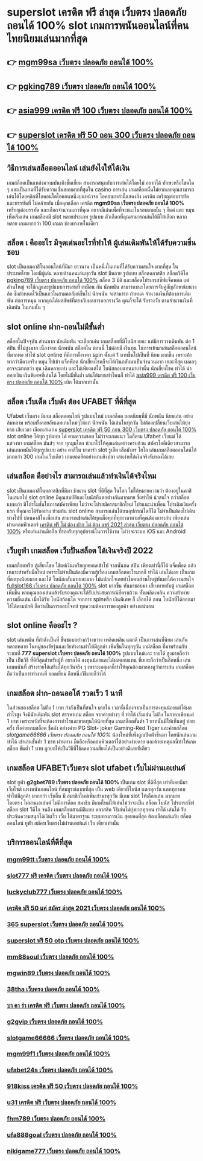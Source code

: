 # superslot เครดิต ฟรี ล่าสุด เว็บตรง ปลอดภัย ถอนได้ 100%  slot  เกมการพนันออนไลน์ที่คนไทยนิยมเล่นมากที่สุด

## 👉 [mgm99sa เว็บตรง ปลอดภัย ถอนได้ 100%](https://ufabetcn.io1.me)
## 👉 [pgking789 เว็บตรง ปลอดภัย ถอนได้ 100%](https://ufastar356.io1.me)
## 👉 [asia999 เครดิต ฟรี 100 เว็บตรง ปลอดภัย ถอนได้ 100%](https://heylink.me/madam168)
## 👉 [superslot เครดิต ฟรี 50 ถอน 300 เว็บตรง ปลอดภัย ถอนได้ 100%](https://ufabet.io1.me)

## วิธีการเล่นสล็อตออนไลน์  เล่นยังไงให้ได้เงิน

 เกมสล็อตเป็นแหล่งความบันเทิงชั้นเยี่ยม สามารถสนุกกับการเล่นได้โดยไม่ อยากได้ ทักษะหรือโชคใด ๆ และเป็นเกมที่ได้รับความ ชื่นชอบมากที่สุดใน casino  การเล่น เกมสล็อตนั้นไม่ยากเลยคุณสามารถเล่นได้โดยคลิกที่ไอคอนใดไอคอนหนึ่งบนหน้าจอ ไอคอนเหล่านี้แสดงถึง เครดิต  เหรียญต่อบรรทัด และบรรทัดที่ ไม่คล้ายกัน เมื่อคุณเลือก เครดิต **mgm99sa เว็บตรง ปลอดภัย ถอนได้ 100%**   เหรียญต่อบรรทัด และเลือกจำนวนแถวที่คุณ อยากมีเล่นเพื่อที่จะชนะในรอบเกมนั้น ๆ ก็แค่ แตะ  หมุน  เพื่อเริ่มเล่น เกมสล็อตมี slot หลายประเภท รูปแบบ ตัวเลือกที่คุณสามารถเล่นได้มีให้เลือก หลากหลาย เกมมากกว่า 100 เกมภ ช่องทางายในเดียว


## สล็อต เ คืออะไร มีจุดเด่นอะไรที่ทำให้ ผู้เล่นเดิมพันให้ได้รับความชื่นชอบ 

 slot เป็นเกมคาสิโนออนไลน์ที่มีมา ยาวนาน เป็นหนึ่งในเกมที่ได้รับความสนใจ มากที่สุด ในประเทศไทย โดยมีผู้เล่น หลายล้านคนเล่นทุกวัน  slot มีหลาย รูปแบบ  สล็อตคลาสสิก สล็อตวิดีโอ [pgking789 เว็บตรง ปลอดภัย ถอนได้ 100%](https://heylink.me/madam168) สล็อต 3 มิติ และสล็อตโปรเกรสซีฟแจ็คพอต แต่ส่วนใหญ่ จะใช้กฎและรูปแบบการเล่นที่ เหมือน กัน  นักพนัน สามารถชนะโดยการจับคู่สัญลักษณ์บนวงล้อ ซึ่งกำหนดไว้เป็นแถวในสามคอลัมน์ขึ้นไป นักพนัน จะสามารถ กำหนด จำนวนเงินที่ต้องการเดิมพัน ต่อการหมุน หากคุณได้ผลลัพธ์ที่ตรงกับผลการออกรางวัล คุณก็จะได้ รับรางวัล ตามจำนวนเงินที่ เดิมพัน ในเกมนั้น ๆ


##  slot online   ฝาก-ถอนไม่มีขั้นต่ำ 

 สล็อตในปัจจุบัน   ส่วนมาก นักเดิมพัน จะเลือกเล่น  เกมสล็อตที่มีโบนัส เยอะ แต่มีการวางเดิมพัน ต่อ 1  สปิน  ที่ไม่สูงมาก เนื่องจาก นักพนัน  สล็อตใน ตอนนี้  ไม่ค่อยมี เงินทุน ในการเข้ามาเล่นสล็อตออนไลน์ ที่มากพอ ทำให้ slot online ที่มีการตั้งราคา  spin ตั้งแต่ 1 บาทขึ้นไปเป็นที่ นิยม มากขึ้น เพราะถ้าหากว่ามีดวงจริง หมุน ไปเข้า แจ็คพ็อต   นักเสี่ยงโชคก็จะได้เงินกลับมาเป็นจำนวนมาก เยอะที่สุด  เผลอๆอาจจะมากกว่า ทุน เดิมหลายเท่า และไม่เพียงแต่ได้ โบนัสตอบแทนมาเท่านั้น  นักเสี่ยงโชค ทำได้  นำออกเงิน เงินพิเศษที่เล่นได้ โดยไม่มีขั้นต่ำ  เล่นได้มากเท่าไหนก็ ทำได้  [asia999 เครดิต ฟรี 100 เว็บตรง ปลอดภัย ถอนได้ 100%](https://ufabet.io1.me) เบิก ได้มากเท่านั้น


##  สล็อต  เว็บเด็ด เว็บดัง ต้อง  UFABET ที่ดีที่สุด

Ufabet เว็บตรง มีเกม สล็อตออนไลน์ รูปแบบใหม่ เกมสล็อต ยอดนิยมที่มี นักพนัน นิยมเล่น อย่างล้มหลาม พร้อมทั้งคอยอัพเดทเกมใหม่ๆให้แก่ นักพนัน ได้เล่นในทุกวัน   ไม่ต้องเปลี่ยนเว็บเล่นให้ยุ่งยาก เสียเวลา เลือกเล่นเกม [superslot เครดิต ฟรี 50 ถอน 300 เว็บตรง ปลอดภัย ถอนได้ 100%](https://ufabet-cn.77m.io) slot online ได้ทุก รูปแบบ ได้ ตามความชอบ ไม่ว่าจะเกมแนว ใดก็ตาม  Ufabet เว็บแม่ ได้ แสวงหา เกมสล็อต มันส์ๆ จาก ทุกมุมโลก  นำมาไว้ให้คุณเล่นอย่างครบถ้วน  สมัครไอดีเดียวสามารถเล่นเกมพนันได้ทุกรูปแบบ  อย่าง คาสิโน บาคาร่า  slot  รูเล็ต เสือมังกร ไฮโล เล่นเกมสล็อตออนไลน์ได้มากกว่า 300 เกมในเว็บเดียว เกมยอดฮิตอย่างเกมยิงปลา เล่นง่ายได้เงินจริงรับรองได้เลย


## เล่นสล็อต ดีอย่างไร สามารถเล่นแล้วทำเงินได้จริงไหม

 slot เป็นเกมคาสิโนคลาสสิกที่มีมา ช้านาน  slot ที่ดีที่สุด ในโลก ไม่ได้หมายความว่า ต้องอยู่ในคาสิโนเสมอไป  slot online มีคุณสมบัติและโบนัสที่แตกต่างกันมากมาย ซึ่งทำให้ น่าสนใจ กว่าสล็อตแบบเก่า  มีโปรโมชั่นในการสมัครเพียบ ไม่ว่าจะโปรสมัครสมาชิกใหม่ โปรแนะนำเพื่อน โปรเติมเงินครั้งแรก ที่คุณจะได้รับอย่าง ท่วมท้น   slot online สามารถเล่นได้บนอุปกรณ์ใดก็ได้ ไม่จำเป็นต้องไปเดินทางไปที่ บ่อนคาสิโนเพื่อเล่น สามารถเข้าเล่นได้ทุกเมื่อทุกที่ทุกเวลาตามที่คุณต้องการเล่น เพียงเล่นผ่านคอมพิวเตอร์ [เครดิต ฟรี ไม่ ต้อง ฝาก ไม่ ต้อง แชร์ 2021 ล่าสุด เว็บตรง ปลอดภัย ถอนได้ 100%](https://ufastar365.io1.me) หรือเล่นผ่านมือถือ ที่รองรับทุกอุปกรณ์ในการใช้งาน ไม่ว่าจะระบบ iOS และ Android

## เว็บยูฟ่า เกมสล็อต เว็บปั่นสล็อต ได้เงินจริงปี 2022

 เกมสล็อตหรือ ตู้เสี่ยงโชค ใช้แค่เงินเหรียญหยอดเข้าไป จากนั้นกด   สปิน  เพียงเท่านี้ก็ได้ แจ็คพ็อต แล้ว เหมาะสำหรับมือใหม่  เพราะไม่จำเป็นต้องมีความรู้เรื่อง เกมสล็อตอะไรมากก็ ทำได้ เล่นได้เลย เป็นเกมที่ลงทุนน้อยมาก และได้ โบนัสกลับมาเยอะมาก ไม่แปลกใจเลยทำไมคนส่วนใหญ่หันมาให้ความสนใจ [fullslot168 เว็บตรง ปลอดภัย ถอนได้ 100%](https://ufastar365.77m.io) slot มากขึ้น หันมาชอบมา เสี่ยงทายกับตู้  เกมสล็อตเพิ่มขึ้น หากคุณลองเล่นแล้วรับรองคุณจะได้รับประสบการณ์ที่ครบถ้วน ทั้งเพลิดเพลิน  ความท้าทาย ความตื่นเต้น เมื่อได้รับ โบนัสก้อนโต จากการ  spinหรือ เงินพิเศษ ก็ เลือกได้ ถอน  โบนัสที่ได้ออกมาใช้ได้ตามปกติ ถือว่าเป็นการตอบโจทย์ ทุกความต้องการของลูกค้า อย่างแน่นอน 


##  slot online  คืออะไร ?

 slot   เล่นพนัน ที่กำลังเป็นที่ ชื่นชอบอย่างกว้างขวาง  เพลิดเพลิน   แตกดี  เป็นการเล่นที่นิยม เล่นกัน หลากหลาย ในหมู่ของวัยรุ่นและวัยทำงานทำให้มีลูกค้า เพิ่มขึ้นในทุกๆวัน  เกม์สล็อต ที่มาพร้อมกับระบบที่ **777 superslot เว็บตรง ปลอดภัย ถอนได้ 100%** รูปแบบใหม่และ รายได้ สูงมากถือว่าเป็น เป็นวิธี ที่ดีที่สุดสำหรับผู้ที่ อยากได้ ลงทุนน้อยและได้ผลตอบแทน ที่เยอะถือว่าเป็นอีกหนึ่ง เล่นเกมพนันที่ สร้างรายได้เสริมได้ทุกวันจริง ๆ เพราะเหตุผลนี้ทำให้คุณต้องมาลองดูว่าการเล่น เกมสล็อตถือว่าเป็นการทำงานที่ ยอดเยี่ยม อีกหนึ่งวิธีเลยก็ว่าได้


##  เกมสล็อต ฝาก-ถอนออโต้ รวดเร็ว 1 นาที

ในส่วนของสล็อต  ไม่ถึง  1 บาท กำลังเป็นที่สนใจ มากใน เวลานี้เนื่องจากเป็นการลงทุนน้อยแต่ได้ผลกำไรสูง จึงมีนักเดิมพัน   slot สรรหาเกม สล็อต จากค่ายต่างๆ ที่ ทำได้  เริ่มเล่น ไม่ถึง  ในราคาเพียงแค่ 1 บาท เพราะหวังที่จะต้องการกำไรและขาดทุนให้น้อยที่สุด  เกมสล็อตขั้นต่ำ   1 บาทนั้นมีให้เห็นอยู่ บ่อยครั้ง  ทั้งค่ายเกมสล็อต ชื่อดัง อย่างค่าย PG Slot- joker Gaming-Red Tiger และค่ายสล็อต *slotgame66666 เว็บตรง ปลอดภัย ถอนได้ 100%* น้องใหม่ที่เพิ่งถูกเปิดตัวขึ้นมา โดยนักเล่นเกม   ทำได้ เข้าเล่นขั้นต่ำ  1 บาท ผ่านทาง มือถือหรือคอมพิวเตอร์ได้อย่างง่ายดาย และด้วยเหตุผลนี้ทำให้เกมสล็อต ขั้นต่ำ   1 บาท ถูกยกให้เป็นวิธีที่ใช้ลดความเสี่ยงได้เป็นอย่างดีเลยทีเดียว


##  เกมสล็อต  UFABETเว็บตรง  slot  ufabet เว็บไม่ผ่านเอเย่นต์

 slot   ยูฟ่า **g2gbet789 เว็บตรง ปลอดภัย ถอนได้ 100%** เป็นเกม slot ที่ดีที่สุด เท่าที่เคยมีมา เว็บไซต์   แทงพนันออนไลน์ ที่สมบูรณ์แบบที่สุด เป็น web เดียวที่โบนัส แตกทุกวัน แตกทุกรอบ ทำให้มีลูกค้า มากกว่า เว็บอื่น มี สมาชิกใหม่เพิ่มเข้ามาทุกวัน มีเกม slot ให้เลือกเล่น มากมาย  โดยตรง ไม่ผ่านเอเย่นต์  ไม่มีการล็อค  สมาชิก มีเกมใหม่ให้เล่นไม่ว่าจะเป็น สล็อต   โบนัส โปรเกรสซีฟสล็อต   slot วีดีโอ จนถึง เกมสล็อตสามมิติแบบ คลาสสิค วิธีเล่นไม่ยุ่งยากทุกคน ทำได้ เล่นได้ รับประกันความสนุกได้เงินเร็ว  เว็บ ได้มาตรฐาน ระบบทางการเงิน สุดยอดที่สุด ต้องเลือกเล่นกับ  สล็อตออนไลน์   ยูฟ่า  สมัครเว็บตรงไม่ผ่านเอเย่นต์    เว็บ เดียวเท่านั้น


## บริการออนไลน์ที่ดีที่สุด

### [mgm99tt เว็บตรง ปลอดภัย ถอนได้ 100%](https://atom.io/themes/เครดิต%20ฟรี%20100%20ถอน%20ได้%20300%20เว็บตรง%20ปลอดภัย%20ถอนได้%20100%)
### [slot777 ฟรี เครดิต เว็บตรง ปลอดภัย ถอนได้ 100%](https://atom.io/themes/369%20superslot%20เว็บตรง%20ปลอดภัย%20ถอนได้%20100%)
### [luckyclub777 เว็บตรง ปลอดภัย ถอนได้ 100%](https://atom.io/themes/1668sagame%20เว็บตรง%20ปลอดภัย%20ถอนได้%20100%)
### [เครดิต ฟรี 50 แค่ สมัคร ล่าสุด 2021 เว็บตรง ปลอดภัย ถอนได้ 100%](https://atom.io/themes/pgwin168%20เว็บตรง%20ปลอดภัย%20ถอนได้%20100%)
### [365 superslot เว็บตรง ปลอดภัย ถอนได้ 100%](https://atom.io/themes/เครดิต%20ฟรี%202021%20ล่าสุด%20เว็บตรง%20ปลอดภัย%20ถอนได้%20100%)
### [superslot ฟรี 50 otp เว็บตรง ปลอดภัย ถอนได้ 100%](https://atom.io/themes/lucabet369%20เว็บตรง%20ปลอดภัย%20ถอนได้%20100%)
### [mm88soul เว็บตรง ปลอดภัย ถอนได้ 100%](https://atom.io/themes/lucabet888s%20เว็บตรง%20ปลอดภัย%20ถอนได้%20100%)
### [mgwin89 เว็บตรง ปลอดภัย ถอนได้ 100%](https://atom.io/themes/superslot333%20เว็บตรง%20ปลอดภัย%20ถอนได้%20100%)
### [38tha เว็บตรง ปลอดภัย ถอนได้ 100%](https://atom.io/themes/บา%20คา%20ร่า%20เครดิต%20ฟรี%20เว็บตรง%20ปลอดภัย%20ถอนได้%20100%)
### [บา คา ร่า เครดิต ฟรี เว็บตรง ปลอดภัย ถอนได้ 100%](https://atom.io/themes/amb979%20เว็บตรง%20ปลอดภัย%20ถอนได้%20100%)
### [g2gvip เว็บตรง ปลอดภัย ถอนได้ 100%](https://atom.io/themes/mgwin89%20เว็บตรง%20ปลอดภัย%20ถอนได้%20100%)
### [slotgame66666 เว็บตรง ปลอดภัย ถอนได้ 100%](https://atom.io/themes/nikigame777%20เว็บตรง%20ปลอดภัย%20ถอนได้%20100%)
### [mgm99f1 เว็บตรง ปลอดภัย ถอนได้ 100%](https://atom.io/themes/ai88bet%20เว็บตรง%20ปลอดภัย%20ถอนได้%20100%)
### [ufabet24s เว็บตรง ปลอดภัย ถอนได้ 100%](https://atom.io/themes/zuma789%20เว็บตรง%20ปลอดภัย%20ถอนได้%20100%)
### [918kiss เครดิต ฟรี 50 เว็บตรง ปลอดภัย ถอนได้ 100%](https://atom.io/themes/slot777%20ฟรี%20เครดิต%20เว็บตรง%20ปลอดภัย%20ถอนได้%20100%)
### [u31 เครดิต ฟรี เว็บตรง ปลอดภัย ถอนได้ 100%](https://atom.io/themes/mgm99sa%20เว็บตรง%20ปลอดภัย%20ถอนได้%20100%)
### [fhm789 เว็บตรง ปลอดภัย ถอนได้ 100%](https://atom.io/themes/pggame123%20เว็บตรง%20ปลอดภัย%20ถอนได้%20100%)
### [ufa888goal เว็บตรง ปลอดภัย ถอนได้ 100%](https://atom.io/themes/megagame66%20เว็บตรง%20ปลอดภัย%20ถอนได้%20100%)
### [nikigame777 เว็บตรง ปลอดภัย ถอนได้ 100%](https://atom.io/themes/pgclub99%20เว็บตรง%20ปลอดภัย%20ถอนได้%20100%)